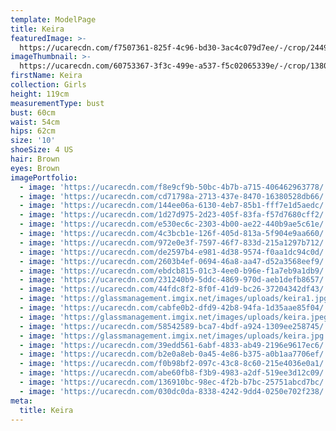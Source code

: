 ```yaml
---
template: ModelPage
title: Keira
featuredImage: >-
  https://ucarecdn.com/f7507361-825f-4c96-bd30-3ac4c079d7ee/-/crop/2449x1129/0,0/-/preview/
imageThumbnail: >-
  https://ucarecdn.com/60753367-3f3c-499e-a537-f5c02065339e/-/crop/1380x1747/146,0/-/preview/
firstName: Keira
collection: Girls
height: 119cm
measurementType: bust
bust: 60cm
waist: 54cm
hips: 62cm
size: '10'
shoeSize: 4 US
hair: Brown
eyes: Brown
imagePortfolio:
  - image: 'https://ucarecdn.com/f8e9cf9b-50bc-4b7b-a715-406462963778/'
  - image: 'https://ucarecdn.com/cd71798a-2713-437e-8470-16380528db66/'
  - image: 'https://ucarecdn.com/144ee06a-6130-4eb7-85b1-fff7e1d5aedc/'
  - image: 'https://ucarecdn.com/1d27d975-2d23-405f-83fa-f57d7680cff2/'
  - image: 'https://ucarecdn.com/e530ec6c-2303-4b00-ae22-440b9ae5c61e/'
  - image: 'https://ucarecdn.com/4c3bcb1e-126f-405d-813a-5f904e9aa660/'
  - image: 'https://ucarecdn.com/972e0e3f-7597-46f7-833d-215a1297b712/'
  - image: 'https://ucarecdn.com/de2597b4-e981-4d38-9574-f0aa1dc94c0d/'
  - image: 'https://ucarecdn.com/2603b4ef-0694-46a8-aa47-d52a3568eef9/'
  - image: 'https://ucarecdn.com/ebdcb815-01c3-4ee0-b96e-f1a7eb9a1db9/'
  - image: 'https://ucarecdn.com/231240b9-5ddc-4869-970d-aeb1defb8657/'
  - image: 'https://ucarecdn.com/44fdc8f2-8f0f-41d9-bc26-37204342df43/'
  - image: 'https://glassmanagement.imgix.net/images/uploads/keira1.jpg'
  - image: 'https://ucarecdn.com/cabfe0b2-dfd9-42b8-94fa-1d35aae85f04/'
  - image: 'https://glassmanagement.imgix.net/images/uploads/keira.jpeg'
  - image: 'https://ucarecdn.com/58542589-bca7-4bdf-a924-1309ee258745/'
  - image: 'https://glassmanagement.imgix.net/images/uploads/keira.jpg'
  - image: 'https://ucarecdn.com/39edd561-6abf-4833-ab49-2196e9617ec6/'
  - image: 'https://ucarecdn.com/b2e0a8eb-0a45-4e86-b375-a0b1aa7706ef/'
  - image: 'https://ucarecdn.com/f0b98bf2-097c-43c8-8c60-215e4036e0a1/'
  - image: 'https://ucarecdn.com/abe60fb8-f3b9-4983-a2df-519ee3d12c09/'
  - image: 'https://ucarecdn.com/136910bc-98ec-4f2b-b7bc-25751abcd7bc/'
  - image: 'https://ucarecdn.com/030dc0da-8338-4242-9dd4-0250e702f238/'
meta:
  title: Keira
---
```


